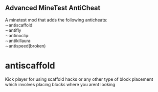 ## Advanced MineTest AntiCheat
A minetest mod that adds the following anticheats:<br />
∼antiscaffold<br />
∼antifly<br />
∼antinoclip<br />
∼antikillaura<br />
∼antispeed(broken)<br />

# antiscaffold
Kick player for using scaffold hacks or any other type of block placement which involves placing blocks where you arent looking
